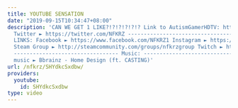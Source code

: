 ```yaml
---
title: YOUTUBE SENSATION
date: "2019-09-15T10:34:47+08:00"
description: 'CAN WE GET 1 LIKE?!?!?!?!?!? Link to AutismGamerHDTV: https://www.youtube.com/watch?v=LA2n_4x6prY
  Twitter ► https://twitter.com/NFKRZ --------------------------------- SOCIAL MEDIA
  LINKS: Facebook ► https://www.facebook.com/NFKRZ1 Instagram ► https://instagram.com/roman_nfkrz/
  Steam Group ► http://steamcommunity.com/groups/nfkrzgroup Twitch ► http://www.twitch.tv/nfkrz
  --------------------------------- Music: --------------------------------- Outro
  music ► Bbrainz - Home Design (ft. CASTING)'
url: /nfkrz/SHYdkcSxdbw/
providers:
  youtube:
    id: SHYdkcSxdbw
type: video
---
```

